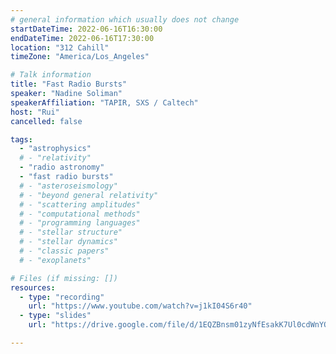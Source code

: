 ```yaml
---
# general information which usually does not change
startDateTime: 2022-06-16T16:30:00
endDateTime: 2022-06-16T17:30:00
location: "312 Cahill"
timeZone: "America/Los_Angeles"

# Talk information
title: "Fast Radio Bursts"
speaker: "Nadine Soliman"
speakerAffiliation: "TAPIR, SXS / Caltech"
host: "Rui"
cancelled: false

tags:
  - "astrophysics"
  # - "relativity"
  - "radio astronomy"
  - "fast radio bursts"
  # - "asteroseismology"
  # - "beyond general relativity"
  # - "scattering amplitudes"
  # - "computational methods"
  # - "programming languages"
  # - "stellar structure"
  # - "stellar dynamics"
  # - "classic papers"
  # - "exoplanets"

# Files (if missing: [])
resources:
  - type: "recording"
    url: "https://www.youtube.com/watch?v=j1kI04S6r40"
  - type: "slides"
    url: "https://drive.google.com/file/d/1EQZBnsm01zyNfEsakK7Ul0cdWnYOOap_/view?usp=drive_link"

---
```



